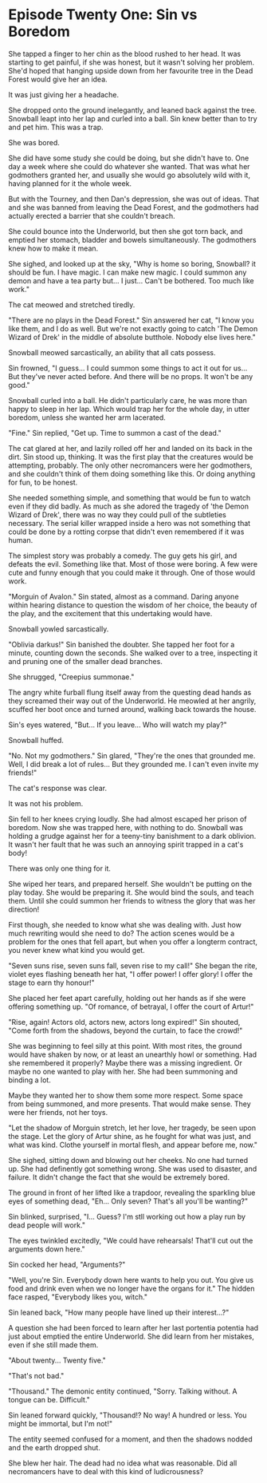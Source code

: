 # Episode Twenty One: Sin vs Boredom

She tapped a finger to her chin as the blood rushed to her head. It was starting to get painful, if she was honest, but it wasn't solving her problem. She'd hoped that hanging upside down from her favourite tree in the Dead Forest would give her an idea.

It was just giving her a headache.

She dropped onto the ground inelegantly, and leaned back against the tree. Snowball leapt into her lap and curled into a ball. Sin knew better than to try and pet him. This was a trap.

She was bored.

She did have some study she could be doing, but she didn't have to. One day a week where she could do whatever she wanted. That was what her godmothers granted her, and usually she would go absolutely wild with it, having planned for it the whole week.

But with the Tourney, and then Dan's depression, she was out of ideas. That and she was banned from leaving the Dead Forest, and the godmothers had actually erected a barrier that she couldn't breach.

She could bounce into the Underworld, but then she got torn back, and emptied her stomach, bladder and bowels simultaneously. The godmothers knew how to make it mean.

She sighed, and looked up at the sky, "Why is home so boring, Snowball? it should be fun. I have magic. I can make new magic. I could summon any demon and have a tea party but... I just... Can't be bothered. Too much like work."

The cat meowed and stretched tiredly.

"There are no plays in the Dead Forest." Sin answered her cat, "I know you like them, and I do as well. But we're not exactly going to catch 'The Demon Wizard of Drek' in the middle of absolute butthole. Nobody else lives here."

Snowball meowed sarcastically, an ability that all cats possess.

Sin frowned, "I guess... I could summon some things to act it out for us... But they've never acted before. And there will be no props. It won't be any good."

Snowball curled into a ball. He didn't particularly care, he was more than happy to sleep in her lap. Which would trap her for the whole day, in utter boredom, unless she wanted her arm lacerated.

"Fine." Sin replied, "Get up. Time to summon a cast of the dead."

The cat glared at her, and lazily rolled off her and landed on its back in the dirt. Sin stood up, thinking. It was the first play that the creatures would be attempting, probably. The only other necromancers were her godmothers, and she couldn't think of them doing something like this. Or doing anything for fun, to be honest.

She needed something simple, and something that would be fun to watch even if they did badly. As much as she adored the tragedy of 'the Demon Wizard of Drek', there was no way they could pull of the subtleties necessary. The serial killer wrapped inside a hero was not something that could be done by a rotting corpse that didn't even remembered if it was human.

The simplest story was probably a comedy. The guy gets his girl, and defeats the evil. Something like that. Most of those were boring. A few were cute and funny enough that you could make it through. One of those would work.

"Morguin of Avalon." Sin stated, almost as a command. Daring anyone within hearing distance to question the wisdom of her choice, the beauty of the play, and the excitement that this undertaking would have.

Snowball yowled sarcastically.

"Oblivia darkus!" Sin banished the doubter. She tapped her foot for a minute, counting down the seconds. She walked over to a tree, inspecting it and pruning one of the smaller dead branches.

She shrugged, "Creepius summonae."

The angry white furball flung itself away from the questing dead hands as they screamed their way out of the Underworld. He meowled at her angrily, scuffed her boot once and turned around, walking back towards the house.

Sin's eyes watered, "But... If you leave... Who will watch my play?"

Snowball huffed.

"No. Not my godmothers." Sin glared, "They're the ones that grounded me. Well, I did break a lot of rules... But they grounded me. I can't even invite my friends!"

The cat's response was clear.

It was not his problem.

Sin fell to her knees crying loudly. She had almost escaped her prison of boredom. Now she was trapped here, with nothing to do. Snowball was holding a grudge against her for a teeny-tiny banishment to a dark oblivion. It wasn't her fault that he was such an annoying spirit trapped in a cat's body!

There was only one thing for it.

She wiped her tears, and prepared herself. She wouldn't be putting on the play today. She would be preparing it. She would bind the souls, and teach them. Until she could summon her friends to witness the glory that was her direction!

First though, she needed to know what she was dealing with. Just how much rewriting would she need to do? The action scenes would be a problem for the ones that fell apart, but when you offer a longterm contract, you never knew what kind you would get.

"Seven suns rise, seven suns fall, seven rise to my call!" She began the rite, violet eyes flashing beneath her hat, "I offer power! I offer glory! I offer the stage to earn thy honour!"

She placed her feet apart carefully, holding out her hands as if she were offering something up. "Of romance, of betrayal, I offer the court of Artur!"

"Rise, again! Actors old, actors new, actors long expired!" Sin shouted, "Come forth from the shadows, beyond the curtain, to face the crowd!"

She was beginning to feel silly at this point. With most rites, the ground would have shaken by now, or at least an unearthly howl or something. Had she remembered it properly? Maybe there was a missing ingredient. Or maybe no one wanted to play with her. She had been summoning and binding a lot.

Maybe they wanted her to show them some more respect. Some space from being summoned, and more presents. That would make sense. They were her friends, not her toys.

"Let the shadow of Morguin stretch, let her love, her tragedy, be seen upon the stage. Let the glory of Artur shine, as he fought for what was just, and what was kind. Clothe yourself in mortal flesh, and appear before me, now."

She sighed, sitting down and blowing out her cheeks. No one had turned up. She had definently got something wrong. She was used to disaster, and failure. It didn't change the fact that she would be extremely bored.

The ground in front of her lifted like a trapdoor, revealing the sparkling blue eyes of something dead, "Eh... Only seven? That's all you'll be wanting?"

Sin blinked, surprised, "I... Guess? I'm stll working out how a play run by dead people will work."

The eyes twinkled excitedly, "We could have rehearsals! That'll cut out the arguments down here."

Sin cocked her head, "Arguments?"

"Well, you're Sin. Everybody down here wants to help you out. You give us food and drink even when we no longer have the organs for it." The hidden face rasped, "Everybody likes you, witch."

Sin leaned back, "How many people have lined up their interest...?"

A question she had been forced to learn after her last portentia potentia had just about emptied the entire Underworld. She did learn from her mistakes, even if she still made them.

"About twenty... Twenty five."

"That's not bad."

"Thousand." The demonic entity continued, "Sorry. Talking without. A tongue can be. Difficult."

Sin leaned forward quickly, "Thousand!? No way! A hundred or less. You might be immortal, but I'm not!"

The entity seemed confused for a moment, and then the shadows nodded and the earth dropped shut.

She blew her hair. The dead had no idea what was reasonable. Did all necromancers have to deal with this kind of ludicrousness?

